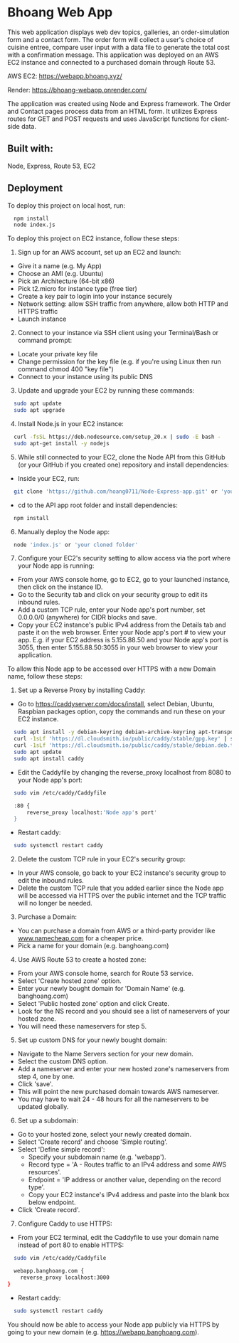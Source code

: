 
# Bhoang Web App

This web application displays web dev topics, galleries, an order-simulation form and a contact form. The order form will collect a user's choice of cuisine entree, compare user input with a data file to generate the total cost with a confirmation message. This application was deployed on an AWS EC2 instance and connected to a purchased domain through Route 53.


AWS EC2: https://webapp.bhoang.xyz/

Render: https://bhoang-webapp.onrender.com/

The application was created using Node and Express framework. The Order and Contact pages process data from an HTML form. It utilizes Express routes for GET and POST requests and uses JavaScript functions for client-side data.


## Built with:
Node, Express, Route 53, EC2


## Deployment

To deploy this project on local host, run:

```bash
  npm install
  node index.js
```

To deploy this project on EC2 instance, follow these steps:

1. Sign up for an AWS account, set up an EC2 and launch:
+ Give it a name (e.g. My App)
+ Choose an AMI (e.g. Ubuntu)
+ Pick an Architecture (64-bit x86)
+ Pick t2.micro for instance type (free tier)
+ Create a key pair to login into your instance securely
+ Network setting: allow SSH traffic from anywhere, allow both HTTP and HTTPS traffic
+ Launch instance

2. Connect to your instance via SSH client using your Terminal/Bash or command prompt:
+ Locate your private key file
+ Change permission for the key file (e.g. if you're using Linux then run command chmod 400 "key file")
+ Connect to your instance using its public DNS

3. Update and upgrade your EC2 by running these commands:

```bash
  sudo apt update
  sudo apt upgrade
```
4. Install Node.js in your EC2 instance:

```bash
  curl -fsSL https://deb.nodesource.com/setup_20.x | sudo -E bash -
  sudo apt-get install -y nodejs
```

5. While still connected to your EC2, clone the Node API from this GitHub (or your GitHub if you created one) repository and install dependencies:
+ Inside your EC2, run:
```bash
  git clone 'https://github.com/hoang0711/Node-Express-app.git' or 'your repo link'
```
+ cd to the API app root folder and install dependencies:
```bash
  npm install
```

6. Manually deploy the Node app:
```bash
  node 'index.js' or 'your cloned folder'
```

7. Configure your EC2's security setting to allow access via the port where your Node app is running:
+ From your AWS console home, go to EC2, go to your launched instance, then click on the instance ID.
+ Go to the Security tab and click on your security group to edit its inbound rules.
+ Add a custom TCP rule, enter your Node app's port number, set 0.0.0.0/0 (anywhere) for CIDR blocks and save.
+ Copy your EC2 instance's public IPv4 address from the Details tab and paste it on the web browser. Enter your Node app's port # to view your app. E.g. if your EC2 address is 5.155.88.50 and your Node app's port is 3055, then enter 5.155.88.50:3055 in your web browser to view your application.

To allow this Node app to be accessed over HTTPS with a new Domain name, follow these steps:
1. Set up a Reverse Proxy by installing Caddy:
- Go to https://caddyserver.com/docs/install, select Debian, Ubuntu, Raspbian packages option, copy the commands and run these on your EC2 instance.
```bash
  sudo apt install -y debian-keyring debian-archive-keyring apt-transport-https curl
  curl -1sLf 'https://dl.cloudsmith.io/public/caddy/stable/gpg.key' | sudo gpg --dearmor -o /usr/share/keyrings/caddy-stable-archive-keyring.gpg
  curl -1sLf 'https://dl.cloudsmith.io/public/caddy/stable/debian.deb.txt' | sudo tee /etc/apt/sources.list.d/caddy-stable.list
  sudo apt update
  sudo apt install caddy
```
- Edit the Caddyfile by changing the reverse_proxy localhost from 8080 to your Node app's port:
```bash
  sudo vim /etc/caddy/Caddyfile

  :80 {
      reverse_proxy localhost:'Node app's port'
  }
```
- Restart caddy:
```bash
  sudo systemctl restart caddy
```

2. Delete the custom TCP rule in your EC2's security group:
- In your AWS console, go back to your EC2 instance's security group to edit the inbound rules.
- Delete the custom TCP rule that you added earlier since the Node app will be accessed via HTTPS over the public internet and the TCP traffic will no longer be needed.

3. Purchase a Domain:
- You can purchase a domain from AWS or a third-party provider like www.namecheap.com for a cheaper price.
- Pick a name for your domain (e.g. banghoang.com)

4. Use AWS Route 53 to create a hosted zone:
- From your AWS console home, search for Route 53 service.
- Select 'Create hosted zone' option.
- Enter your newly bought domain for 'Domain Name' (e.g. banghoang.com)
- Select 'Public hosted zone' option and click Create.
- Look for the NS record and you should see a list of nameservers of your hosted zone.
- You will need these nameservers for step 5.

5. Set up custom DNS for your newly bought domain:
- Navigate to the Name Servers section for your new domain.
- Select the custom DNS option.
- Add a nameserver and enter your new hosted zone's nameservers from step 4, one by one.
- Click 'save'.
- This will point the new purchased domain towards AWS nameserver.
- You may have to wait 24 - 48 hours for all the nameservers to be updated globally.

6. Set up a subdomain:
- Go to your hosted zone, select your newly created domain.
- Select 'Create record' and choose 'Simple routing'.
- Select 'Define simple record':
    - Specify your subdomain name (e.g. 'webapp').
    - Record type = 'A - Routes traffic to an IPv4 address and some AWS resources'.
    - Endpoint = 'IP address or another value, depending on the record type'.
    - Copy your EC2 instance's IPv4 address and paste into the blank box below endpoint.
- Click 'Create record'.

7. Configure Caddy to use HTTPS:
- From your EC2 terminal, edit the Caddyfile to use your domain name instead of port 80 to enable HTTPS:
```bash
  sudo vim /etc/caddy/Caddyfile

  webapp.banghoang.com {
    reverse_proxy localhost:3000
}
```
- Restart caddy:
```bash
  sudo systemctl restart caddy
```

You should now be able to access your Node app publicly via HTTPS by going to your new domain (e.g. https://webapp.banghoang.com).
